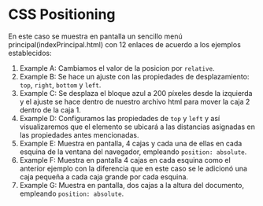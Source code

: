 # CSS Positioning
En este caso se muestra en pantalla un sencillo menú principal(indexPrincipal.html) con 12 enlaces de acuerdo a los ejemplos establecidos:

1. Example A: Cambiamos el valor de la posicion por `relative`.
2. Example B: Se hace un ajuste con las propiedades de desplazamiento: `top`, `right`, `bottom` y `left`.
3. Example C: Se desplaza el bloque azul a 200 píxeles desde la izquierda y el ajuste se hace dentro de nuestro archivo html para mover la caja 2 dentro de la caja 1.
4. Example D: Configuramos las propiedades de `top` y `left` y así visualizaremos que el elemento se ubicará a las distancias asignadas en las propiedades antes mencionadas. 
5. Example E: Muestra en pantalla, 4 cajas y cada una de ellas en cada esquina de la ventana del navegador, empleando `position: absolute`.
6. Example F: Muestra en pantalla 4 cajas en cada esquina como el anterior ejemplo con la diferencia que en este caso se le adicionó  una caja pequeña a cada caja grande por cada esquina.
7. Example G: Muestra en pantalla, dos cajas a la altura del documento, empleando `position: absolute`.
